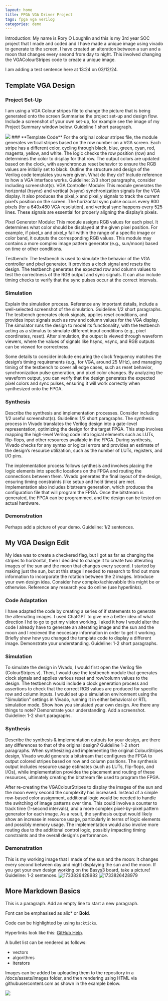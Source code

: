 ```yaml
---
layout: home
title: FPGA VGA Driver Project
tags: fpga vga verilog
categories: demo
---
```


Introduction: My name is Rory O Loughlin and this is my 3rd year SOC project that I made and coded and I have made a unique image using vivado to generate to the screen. I have created an alteration between a sun and a moon that changes every sesond from day to night. This involved changing the VGAColourStripes code to create a unique image. 

I am adding a test sentence here at 13:24 on 03/12/24.

## **Template VGA Design**
### **Project Set-Up**
I am using a VGA Colour stripes file to change the picture that is being generated onto the screen
Summarise the project set-up and design flow. Include a screenshot of your own set-up, for example see the image of my Project Summary window below. Guideline 1 short paragraph.

<img src="https://raw.githubusercontent.com/melgineer/fpga-vga-verilog/main/docs/assets/images/VGAPrjSum.png">
### **Template Code**
For the original colour stripes file, the module generates vertical stripes based on the row number on a VGA screen. Each stripe has a different color, cycling through black, blue, green, cyan, red, magenta, yellow, and white. The logic checks the row position (row) and determines the color to display for that row. The output colors are updated based on the clock, with asynchronous reset behavior to ensure the RGB values are initially set to black.
Outline the structure and design of the Verilog code templates you were given. What do they do? Include reference to how a VGA interface works. Guideline: 2/3 short paragraphs, consider including screenshot(s).
VGA Controller Module: This module generates the horizontal (hsync) and vertical (vsync) synchronization signals for the VGA display. It also produces the pixel_x and pixel_y signals to track the current pixel’s position on the screen. The horizontal sync pulse occurs every 800 pixels (for a 640x480 VGA resolution), and vertical sync happens every 525 lines. These signals are essential for properly aligning the display’s pixels.

Pixel Generator Module: This module assigns RGB values for each pixel. It determines what color should be displayed at the given pixel position. For example, if pixel_x and pixel_y fall within the range of a specific image or color band, it outputs the corresponding RGB values. This module may contains a more complex image pattern generator (e.g., sun/moon) based on time or other conditions.

Testbench: The testbench is used to simulate the behavior of the VGA controller and pixel generator. It provides a clock signal and resets the design. The testbench generates the expected row and column values to test the correctness of the RGB output and sync signals. It can also include timing checks to verify that the sync pulses occur at the correct intervals.
### **Simulation**
Explain the simulation process. Reference any important details, include a well-selected screenshot of the simulation. Guideline: 1/2 short paragraphs.
 The testbench generates clock signals, applies reset conditions, and provides input signals such as row and column values for the VGA display. The simulator runs the design to model its functionality, with the testbench acting as a stimulus to simulate different input conditions (e.g., pixel coordinates, reset). After simulation, the output is viewed through waveform viewers, where the values of signals like hsync, vsync, and RGB outputs can be viewed for correctness.

 Some details to consider include ensuring the clock frequency matches the design’s timing requirements (e.g., for VGA, around 25 MHz), and managing timing of the testbench to cover all edge cases, such as reset behavior, synchronization pulse generation, and pixel color changes. By analyzing the waveform output, you can verify that the design generates the expected pixel colors and sync pulses, ensuring it will work correctly when synthesized onto the FPGA.
### **Synthesis**
Describe the synthesis and implementation processes. Consider including 1/2 useful screenshot(s). Guideline: 1/2 short paragraphs.
The synthesis process in Vivado translates the Verilog design into a gate-level representation, optimizing the design for the target FPGA. This step involves mapping the high-level Verilog code into logical elements such as LUTs, flip-flops, and other resources available in the FPGA. During synthesis, Vivado checks for any syntax or logical errors and provides an estimate of the design’s resource utilization, such as the number of LUTs, registers, and I/O pins.

The implementation process follows synthesis and involves placing the logic elements into specific locations on the FPGA and routing the connections between them. Vivado generates the final layout of the design, ensuring timing constraints (like setup and hold times) are met. Implementation also includes bitstream generation, which produces the configuration file that will program the FPGA. Once the bitstream is generated, the FPGA can be programmed, and the design can be tested on actual hardware.
### **Demonstration**
Perhaps add a picture of your demo. Guideline: 1/2 sentences.

## **My VGA Design Edit**
My idea was to create a checkered flag, but I got as far as changing the stripes to horizontal, then I decided to change it to create two alterating images of the sun and the moon that changes every second. I started by making just the sun, but at this stage I needed to research to find out more information to incorporate the rotation between the 2 images. 
Introduce your own design idea. Consider how complex/achievabble this might be or otherwise. Reference any research you do online (use hyperlinks).
### **Code Adaptation**
I have adapted the code by creating a series of if statements to generate the alternating images. I used ChatGPT to give me a better idea of what direction I hd to go to get my vision working. I aked it how I would alter the code I already have to generate an alterating image and the sun and the moon and I recieved the neccesary information in order to get it working.
Briefly show how you changed the template code to display a different image. Demonstrate your understanding. Guideline: 1-2 short paragraphs.

### **Simulation**
To simulate the design in Vivado, I would first open the Verilog file (ColourStripes.v). Then, I would use the testbench module that generates clock signals and applies various reset and row/column values to the design. The testbench would include a clock generation process and assertions to check that the correct RGB values are produced for specific row and column inputs. I would set up a simulation environment using the "Simulation" settings in Vivado, running it in either behavioral or RTL simulation mode.
Show how you simulated your own design. Are there any things to note? Demonstrate your understanding. Add a screenshot. Guideline: 1-2 short paragraphs.
### **Synthesis**
Describe the synthesis & implementation outputs for your design, are there any differences to that of the original design? Guideline 1-2 short paragraphs.
When synthesizing and implementing the original ColourStripes design, Vivado would generate a bitstream that configures the FPGA to output colored stripes based on row and column positions. The synthesis output includes resource usage estimates (such as LUTs, flip-flops, and I/Os), while implementation provides the placement and routing of these resources, ultimately creating the bitstream file used to program the FPGA.

After re-creating the VGAColourStripes to display the images of the sun and the moon every second the complexity has increased.  Instead of a simple row-based color assignment, additional logic would be needed to handle the switching of image patterns over time. This could involve a counter to track time (1-second intervals), and a more complex pixel-by-pixel pattern generator for each image. As a result, the synthesis output would likely show an increase in resource usage, particularly in terms of logic elements and possibly memory usage. The implementation would also involve more routing due to the additional control logic, possibly impacting timing constraints and the overall design's performance.
### **Demonstration**
This is my working image that I made of the sun and the moon: It changes every second between day and night displaying the sun and the moon.
If you get your own 
design working on the Basys3 board, take a picture! Guideline: 1-2 sentences.
![1733826428982](https://github.com/user-attachments/assets/7f48c107-9099-41d6-bbc1-940092837dc1)
![1733826428979](https://github.com/user-attachments/assets/47fe1bdc-47fb-4f47-918e-83cfbe301b83)
## **More Markdown Basics**
This is a paragraph. Add an empty line to start a new paragraph.

Font can be emphasised as 
alic* or **Bold**.

Code can be highlighted by using `backticks`.

Hyperlinks look like this: [GitHub Help](https://help.github.com/).

A bullet list can be rendered as follows:
- vectors
- algorithms
- iterators

Images can be added by uploading them to the repository in a /docs/assets/images folder, and then rendering using HTML via githubusercontent.com as shown in the example below.

<img src="https://raw.githubusercontent.com/melgineer/fpga-vga-verilog/main/docs/assets/images/VGAPrjSrcs.png">
